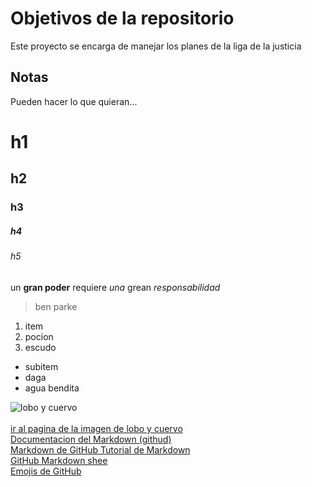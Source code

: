 # Objetivos de la repositorio

Este proyecto se encarga de manejar los planes de la liga de la justicia


## Notas
Pueden hacer lo que quieran...

# h1
## h2
### h3
##### h4
###### h5
un **gran poder** requiere _una_ grean *responsabilidad*
> ben parke

1. item
2. pocion
3. escudo
 * subitem
 * daga
 * agua bendita
 
 ![lobo y cuervo](https://pbs.twimg.com/media/D3UGsqOX4AASHel.jpg)<br/>                           
 [ir al  pagina de la imagen de lobo y cuervo](https://pbs.twimg.com/media/D3UGsqOX4AASHel.jpg)<br/>
 [Documentacion del Markdown (githud)](https://docs.github.com/es/github/writing-on-github/getting-started-with-writing-and-formatting-on-github/basic-writing-and-formatting-syntax)<br/>
[Markdown de GitHub Tutorial de Markdown](https://www.markdowntutorial.com/)<br/>
[GitHub Markdown shee](https://docs.github.com/es)<br/>
[Emojis de GitHub](https://www.webfx.com/tools/emoji-cheat-sheet/)<br/>
